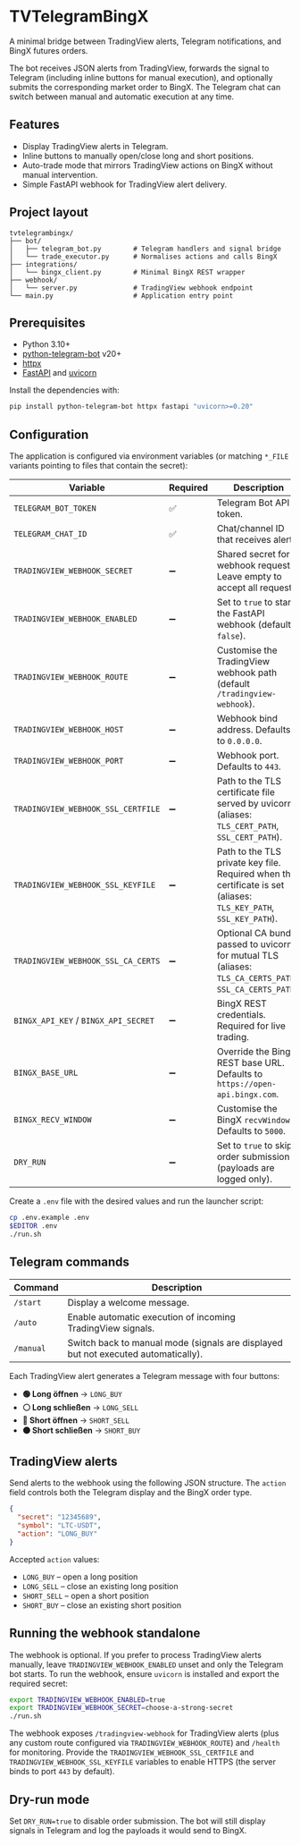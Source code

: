 # TVTelegramBingX

A minimal bridge between TradingView alerts, Telegram notifications, and BingX
futures orders.

The bot receives JSON alerts from TradingView, forwards the signal to Telegram
(including inline buttons for manual execution), and optionally submits the
corresponding market order to BingX. The Telegram chat can switch between
manual and automatic execution at any time.

## Features

- Display TradingView alerts in Telegram.
- Inline buttons to manually open/close long and short positions.
- Auto-trade mode that mirrors TradingView actions on BingX without manual
  intervention.
- Simple FastAPI webhook for TradingView alert delivery.

## Project layout

```
tvtelegrambingx/
├── bot/
│   ├── telegram_bot.py        # Telegram handlers and signal bridge
│   └── trade_executor.py      # Normalises actions and calls BingX
├── integrations/
│   └── bingx_client.py        # Minimal BingX REST wrapper
├── webhook/
│   └── server.py              # TradingView webhook endpoint
└── main.py                    # Application entry point
```

## Prerequisites

- Python 3.10+
- [python-telegram-bot](https://docs.python-telegram-bot.org/en/stable/) v20+
- [httpx](https://www.python-httpx.org/)
- [FastAPI](https://fastapi.tiangolo.com/) and [uvicorn](https://www.uvicorn.org/)

Install the dependencies with:

```bash
pip install python-telegram-bot httpx fastapi "uvicorn>=0.20"
```

## Configuration

The application is configured via environment variables (or matching `*_FILE`
variants pointing to files that contain the secret):

| Variable | Required | Description |
| --- | --- | --- |
| `TELEGRAM_BOT_TOKEN` | ✅ | Telegram Bot API token. |
| `TELEGRAM_CHAT_ID` | ✅ | Chat/channel ID that receives alerts. |
| `TRADINGVIEW_WEBHOOK_SECRET` | ➖ | Shared secret for webhook requests. Leave empty to accept all requests. |
| `TRADINGVIEW_WEBHOOK_ENABLED` | ➖ | Set to `true` to start the FastAPI webhook (default `false`). |
| `TRADINGVIEW_WEBHOOK_ROUTE` | ➖ | Customise the TradingView webhook path (default `/tradingview-webhook`). |
| `TRADINGVIEW_WEBHOOK_HOST` | ➖ | Webhook bind address. Defaults to `0.0.0.0`. |
| `TRADINGVIEW_WEBHOOK_PORT` | ➖ | Webhook port. Defaults to `443`. |
| `TRADINGVIEW_WEBHOOK_SSL_CERTFILE` | ➖ | Path to the TLS certificate file served by uvicorn (aliases: `TLS_CERT_PATH`, `SSL_CERT_PATH`). |
| `TRADINGVIEW_WEBHOOK_SSL_KEYFILE` | ➖ | Path to the TLS private key file. Required when the certificate is set (aliases: `TLS_KEY_PATH`, `SSL_KEY_PATH`). |
| `TRADINGVIEW_WEBHOOK_SSL_CA_CERTS` | ➖ | Optional CA bundle passed to uvicorn for mutual TLS (aliases: `TLS_CA_CERTS_PATH`, `SSL_CA_CERTS_PATH`). |
| `BINGX_API_KEY` / `BINGX_API_SECRET` | ➖ | BingX REST credentials. Required for live trading. |
| `BINGX_BASE_URL` | ➖ | Override the BingX REST base URL. Defaults to `https://open-api.bingx.com`. |
| `BINGX_RECV_WINDOW` | ➖ | Customise the BingX `recvWindow`. Defaults to `5000`. |
| `DRY_RUN` | ➖ | Set to `true` to skip order submission (payloads are logged only). |

Create a `.env` file with the desired values and run the launcher script:

```bash
cp .env.example .env
$EDITOR .env
./run.sh
```

## Telegram commands

| Command | Description |
| --- | --- |
| `/start` | Display a welcome message. |
| `/auto` | Enable automatic execution of incoming TradingView signals. |
| `/manual` | Switch back to manual mode (signals are displayed but not executed automatically). |

Each TradingView alert generates a Telegram message with four buttons:

- **🟢 Long öffnen** → `LONG_BUY`
- **⚪️ Long schließen** → `LONG_SELL`
- **🔴 Short öffnen** → `SHORT_SELL`
- **⚫️ Short schließen** → `SHORT_BUY`

## TradingView alerts

Send alerts to the webhook using the following JSON structure. The `action`
field controls both the Telegram display and the BingX order type.

```json
{
  "secret": "12345689",
  "symbol": "LTC-USDT",
  "action": "LONG_BUY"
}
```

Accepted `action` values:

- `LONG_BUY` – open a long position
- `LONG_SELL` – close an existing long position
- `SHORT_SELL` – open a short position
- `SHORT_BUY` – close an existing short position

## Running the webhook standalone

The webhook is optional. If you prefer to process TradingView alerts manually,
leave `TRADINGVIEW_WEBHOOK_ENABLED` unset and only the Telegram bot starts. To
run the webhook, ensure `uvicorn` is installed and export the required secret:

```bash
export TRADINGVIEW_WEBHOOK_ENABLED=true
export TRADINGVIEW_WEBHOOK_SECRET=choose-a-strong-secret
./run.sh
```

The webhook exposes `/tradingview-webhook` for TradingView alerts (plus any
custom route configured via `TRADINGVIEW_WEBHOOK_ROUTE`) and `/health` for
monitoring. Provide the `TRADINGVIEW_WEBHOOK_SSL_CERTFILE` and
`TRADINGVIEW_WEBHOOK_SSL_KEYFILE` variables to enable HTTPS (the server binds to
port `443` by default).

## Dry-run mode

Set `DRY_RUN=true` to disable order submission. The bot will still display
signals in Telegram and log the payloads it would send to BingX.
